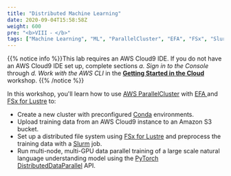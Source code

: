 ```yaml
---
title: "Distributed Machine Learning"
date: 2020-09-04T15:58:58Z
weight: 600
pre: "<b>VIII ⁃ </b>"
tags: ["Machine Learning", "ML", "ParallelCluster", "EFA", "FSx", "Slurm"]
---
```


{{% notice info %}}This lab requires an AWS Cloud9 IDE. If you do not have an AWS Cloud9 IDE set up, complete sections *a. Sign in to the Console* through *d. Work with the AWS CLI* in the [**Getting Started in the Cloud**](/02-aws-getting-started.html) workshop.
{{% /notice %}}

In this workshop, you'll learn how to use [AWS ParallelCluster](https://aws.amazon.com/hpc/parallelcluster/) with [ EFA ](https://aws.amazon.com/hpc/efa/) and [FSx for Lustre](https://aws.amazon.com/fsx/lustre/) to:

 - Create a new cluster with preconfigured [Conda](https://docs.conda.io/projects/conda/en/latest/index.html) environments.
 - Upload training data from an AWS Cloud9 instance to an Amazon S3 bucket.
 - Set up a distributed file system using [FSx for Lustre](https://aws.amazon.com/fsx/lustre/) and preprocess the training data with a [Slurm](https://slurm.schedmd.com/documentation.html) job.
 - Run multi-node, multi-GPU data parallel training of a large scale natural language understanding model using the [PyTorch DistributedDataParallel](https://pytorch.org/tutorials/intermediate/ddp_tutorial.html) API.
